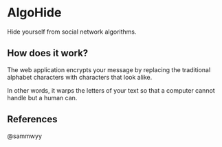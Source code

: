 # AlgoHide
Hide yourself from social network algorithms.

## How does it work?
The web application encrypts your message by replacing the traditional alphabet characters with characters that look alike.  

In other words, it warps the letters of your text so that a computer cannot handle but a human can.
## References
@sammwyy
